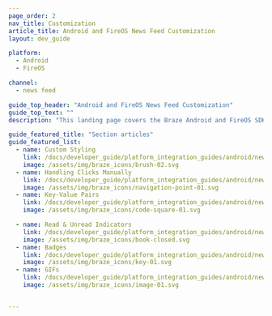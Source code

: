 ```yaml
---
page_order: 2
nav_title: Customization
article_title: Android and FireOS News Feed Customization
layout: dev_guide

platform:
  - Android
  - FireOS

channel:
  - news feed

guide_top_header: "Android and FireOS News Feed Customization"
guide_top_text: ""
description: "This landing page covers the Braze Android and FireOS SDK News Feed customization options such as custom styling, handling clicks manually, key-value pairs, and more."

guide_featured_title: "Section articles"
guide_featured_list:
  - name: Custom Styling
    link: /docs/developer_guide/platform_integration_guides/android/news_feed/customization/custom_styling/
    image: /assets/img/braze_icons/brush-02.svg
  - name: Handling Clicks Manually
    link: /docs/developer_guide/platform_integration_guides/android/news_feed/customization/click_listener/
    image: /assets/img/braze_icons/navigation-point-01.svg
  - name: Key-Value Pairs
    link: /docs/developer_guide/platform_integration_guides/android/news_feed/customization/key_value_pairs/
    image: /assets/img/braze_icons/code-square-01.svg

  - name: Read & Unread Indicators
    link: /docs/developer_guide/platform_integration_guides/android/news_feed/customization/read_and_unread/
    image: /assets/img/braze_icons/book-closed.svg
  - name: Badges
    link: /docs/developer_guide/platform_integration_guides/android/news_feed/customization/badges/
    image: /assets/img/braze_icons/key-01.svg
  - name: GIFs
    link: /docs/developer_guide/platform_integration_guides/android/news_feed/customization/gifs/
    image: /assets/img/braze_icons/image-01.svg


---
```

<br><br>